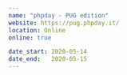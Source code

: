 ```yaml
---
name: "phpday - PUG edition"
website: https://pug.phpday.it/
location: Online
online: true

date_start: 2020-05-14
date_end:   2020-05-15
---
```

